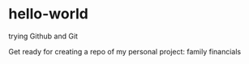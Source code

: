 # hello-world
trying Github and Git

Get ready for creating a repo of my personal project: family financials
